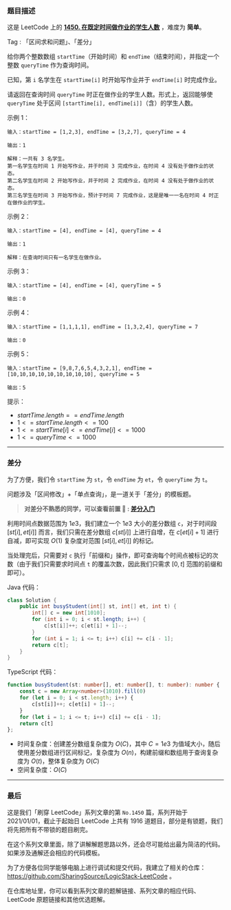 ### 题目描述

这是 LeetCode 上的 **[1450. 在既定时间做作业的学生人数](https://leetcode.cn/problems/number-of-students-doing-homework-at-a-given-time/solution/by-ac_oier-4ftz/)** ，难度为 **简单**。

Tag : 「区间求和问题」、「差分」



给你两个整数数组 `startTime`（开始时间）和 `endTime`（结束时间），并指定一个整数 `queryTime` 作为查询时间。

已知，第 `i` 名学生在 `startTime[i]` 时开始写作业并于 `endTime[i]` 时完成作业。

请返回在查询时间 `queryTime` 时正在做作业的学生人数。形式上，返回能够使 `queryTime` 处于区间 `[startTime[i], endTime[i]]`（含）的学生人数。

示例 1：
```
输入：startTime = [1,2,3], endTime = [3,2,7], queryTime = 4

输出：1

解释：一共有 3 名学生。
第一名学生在时间 1 开始写作业，并于时间 3 完成作业，在时间 4 没有处于做作业的状态。
第二名学生在时间 2 开始写作业，并于时间 2 完成作业，在时间 4 没有处于做作业的状态。
第三名学生在时间 3 开始写作业，预计于时间 7 完成作业，这是是唯一一名在时间 4 时正在做作业的学生。
```
示例 2：
```
输入：startTime = [4], endTime = [4], queryTime = 4

输出：1

解释：在查询时间只有一名学生在做作业。
```
示例 3：
```
输入：startTime = [4], endTime = [4], queryTime = 5

输出：0
```
示例 4：
```
输入：startTime = [1,1,1,1], endTime = [1,3,2,4], queryTime = 7

输出：0
```
示例 5：
```
输入：startTime = [9,8,7,6,5,4,3,2,1], endTime = [10,10,10,10,10,10,10,10,10], queryTime = 5

输出：5
```

提示：
* $startTime.length == endTime.length$
* $1 <= startTime.length <= 100$
* $1 <= startTime[i] <= endTime[i] <= 1000$
* $1 <= queryTime <= 1000$

---

### 差分

为了方便，我们令 `startTime` 为 `st`，令 `endTime` 为 `et`，令 `queryTime` 为 `t`。

问题涉及「区间修改」+「单点查询」，是一道关于「差分」的模板题。

> **对差分不熟悉的同学，可以查看前置  🧀 : [差分入门](https://mp.weixin.qq.com/s?__biz=MzU4NDE3MTEyMA==&mid=2247490329&idx=1&sn=6d448a53cd722bbd990fda82bd262857)**

利用时间点数据范围为 $1e3$，我们建立一个 $1e3$ 大小的差分数组 `c`，对于时间段 $[st[i], et[i]]$ 而言，我们只需在差分数组 $c[st[i]]$ 上进行自增，在 $c[et[i] + 1]$ 进行自减，即可实现 $O(1)$ 复杂度对范围 $[st[i], et[i]]$ 的标记。

当处理完后，只需要对 `c` 执行「前缀和」操作，即可查询每个时间点被标记的次数（由于我们只需要求时间点 `t` 的覆盖次数，因此我们只需求 $[0, t]$ 范围的前缀和即可）。

Java 代码：
```java
class Solution {
    public int busyStudent(int[] st, int[] et, int t) {
        int[] c = new int[1010];
        for (int i = 0; i < st.length; i++) {
            c[st[i]]++; c[et[i] + 1]--;
        }
        for (int i = 1; i <= t; i++) c[i] += c[i - 1];
        return c[t];
    }
}
```
TypeScript 代码：
```TypeScript
function busyStudent(st: number[], et: number[], t: number): number {
    const c = new Array<number>(1010).fill(0)
    for (let i = 0; i < st.length; i++) {
        c[st[i]]++; c[et[i] + 1]--;
    }
    for (let i = 1; i <= t; i++) c[i] += c[i - 1];
    return c[t]
};
```
* 时间复杂度：创建差分数组复杂度为 $O(C)$，其中 $C = 1e3$ 为值域大小，随后使用差分数组进行区间标记，复杂度为 $O(n)$，构建前缀和数组用于查询复杂度为 $O(t)$，整体复杂度为 $O(C)$
* 空间复杂度：$O(C)$

---

### 最后

这是我们「刷穿 LeetCode」系列文章的第 `No.1450` 篇，系列开始于 2021/01/01，截止于起始日 LeetCode 上共有 1916 道题目，部分是有锁题，我们将先把所有不带锁的题目刷完。

在这个系列文章里面，除了讲解解题思路以外，还会尽可能给出最为简洁的代码。如果涉及通解还会相应的代码模板。

为了方便各位同学能够电脑上进行调试和提交代码，我建立了相关的仓库：https://github.com/SharingSource/LogicStack-LeetCode 。

在仓库地址里，你可以看到系列文章的题解链接、系列文章的相应代码、LeetCode 原题链接和其他优选题解。

